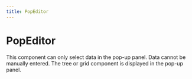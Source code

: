 ```yaml
---
title: PopEditor
---
```


# PopEditor

<div>This component can only select data in the pop-up panel. Data cannot be manually entered. The tree or grid component is displayed in the pop-up panel.</div>
